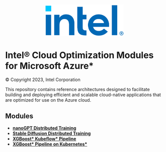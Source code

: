 <p align="center">
  <img src="assets/logo-classicblue-800px.png" alt="Intel Logo" width="250"/>
</p>

# Intel® Cloud Optimization Modules for Microsoft Azure*

© Copyright 2023, Intel Corporation

This repository contains reference architectures designed to facilitate building and deploying efficient and scalable cloud-native applications that are optimized for use on the Azure cloud.

## Modules
- **[nanoGPT Distributed Training](distributed-training/nlp/README.md)**
- **[Stable Diffusion Distributed Training](distributed-training/stable-diffusion/README.md)**
- **[XGBoost* Kubeflow* Pipeline](kubeflow/pipelines/XGBoost/README.md)**
- **[XGBoost* Pipeline on Kubernetes*](kubernetes/README.md)**